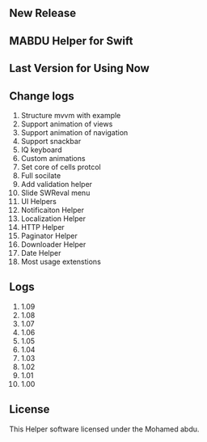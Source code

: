 ## New Release 
## MABDU Helper for Swift

## Last Version for Using Now 

## Change logs 

1. Structure mvvm with example
2. Support animation of views
3. Support animation of navigation
4. Support snackbar 
5. IQ keyboard
6. Custom animations
7. Set core of cells protcol
8. Full socilate 
9. Add validation helper
10. Slide SWReval menu
11. UI Helpers
12. Notificaiton Helper
13. Localization Helper
14. HTTP Helper
15. Paginator Helper
16. Downloader Helper
17. Date Helper
18. Most usage extenstions

## Logs
1. 1.09
2. 1.08
3. 1.07
4. 1.06
5. 1.05
6. 1.04
7. 1.03
8. 1.02
9. 1.01
10. 1.00


## License

This Helper software licensed under the Mohamed abdu.
